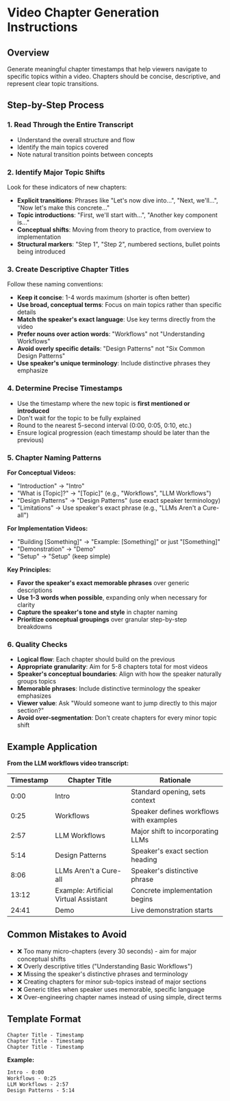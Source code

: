 # Video Chapter Generation Instructions

## Overview
Generate meaningful chapter timestamps that help viewers navigate to specific topics within a video. Chapters should be concise, descriptive, and represent clear topic transitions.

## Step-by-Step Process

### 1. **Read Through the Entire Transcript**
- Understand the overall structure and flow
- Identify the main topics covered
- Note natural transition points between concepts

### 2. **Identify Major Topic Shifts**
Look for these indicators of new chapters:
- **Explicit transitions**: Phrases like "Let's now dive into...", "Next, we'll...", "Now let's make this concrete..."
- **Topic introductions**: "First, we'll start with...", "Another key component is..."
- **Conceptual shifts**: Moving from theory to practice, from overview to implementation
- **Structural markers**: "Step 1", "Step 2", numbered sections, bullet points being introduced

### 3. **Create Descriptive Chapter Titles**
Follow these naming conventions:
- **Keep it concise**: 1-4 words maximum (shorter is often better)
- **Use broad, conceptual terms**: Focus on main topics rather than specific details
- **Match the speaker's exact language**: Use key terms directly from the video
- **Prefer nouns over action words**: "Workflows" not "Understanding Workflows"
- **Avoid overly specific details**: "Design Patterns" not "Six Common Design Patterns"
- **Use speaker's unique terminology**: Include distinctive phrases they emphasize

### 4. **Determine Precise Timestamps**
- Use the timestamp where the new topic is **first mentioned or introduced**
- Don't wait for the topic to be fully explained
- Round to the nearest 5-second interval (0:00, 0:05, 0:10, etc.)
- Ensure logical progression (each timestamp should be later than the previous)

### 5. **Chapter Naming Patterns**

**For Conceptual Videos:**
- "Introduction" → "Intro" 
- "What is [Topic]?" → "[Topic]" (e.g., "Workflows", "LLM Workflows")
- "Design Patterns" → "Design Patterns" (use exact speaker terminology)
- "Limitations" → Use speaker's exact phrase (e.g., "LLMs Aren't a Cure-all")

**For Implementation Videos:**
- "Building [Something]" → "Example: [Something]" or just "[Something]"
- "Demonstration" → "Demo"
- "Setup" → "Setup" (keep simple)

**Key Principles:**
- **Favor the speaker's exact memorable phrases** over generic descriptions
- **Use 1-3 words when possible**, expanding only when necessary for clarity
- **Capture the speaker's tone and style** in chapter naming
- **Prioritize conceptual groupings** over granular step-by-step breakdowns

### 6. **Quality Checks**
- **Logical flow**: Each chapter should build on the previous
- **Appropriate granularity**: Aim for 5-8 chapters total for most videos
- **Speaker's conceptual boundaries**: Align with how the speaker naturally groups topics
- **Memorable phrases**: Include distinctive terminology the speaker emphasizes
- **Viewer value**: Ask "Would someone want to jump directly to this major section?"
- **Avoid over-segmentation**: Don't create chapters for every minor topic shift

## Example Application

**From the LLM workflows video transcript:**

| Timestamp | Chapter Title | Rationale |
|-----------|---------------|-----------|
| 0:00 | Intro | Standard opening, sets context |
| 0:25 | Workflows | Speaker defines workflows with examples |
| 2:57 | LLM Workflows | Major shift to incorporating LLMs |
| 5:14 | Design Patterns | Speaker's exact section heading |
| 8:06 | LLMs Aren't a Cure-all | Speaker's distinctive phrase |
| 13:12 | Example: Artificial Virtual Assistant | Concrete implementation begins |
| 24:41 | Demo | Live demonstration starts |

## Common Mistakes to Avoid
- ❌ Too many micro-chapters (every 30 seconds) - aim for major conceptual shifts
- ❌ Overly descriptive titles ("Understanding Basic Workflows")  
- ❌ Missing the speaker's distinctive phrases and terminology
- ❌ Creating chapters for minor sub-topics instead of major sections
- ❌ Generic titles when speaker uses memorable, specific language
- ❌ Over-engineering chapter names instead of using simple, direct terms

## Template Format
```
Chapter Title - Timestamp
Chapter Title - Timestamp
Chapter Title - Timestamp
```

**Example:**
```
Intro - 0:00
Workflows - 0:25
LLM Workflows - 2:57
Design Patterns - 5:14
```
